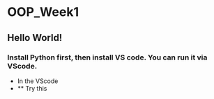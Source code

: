 # OOP_Week1
## Hello World!
### Install Python first, then install VS code. You can run it via VScode.
- In the VScode
- ** Try this
